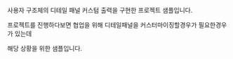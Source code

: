 ﻿사용자 구조체의 디테일 패널 커스텀 출력을 구현한 프로젝트 샘플입니다.

프로젝트를 진행하다보면 협업을 위해 디테일패널을 커스터마이징할경우가 필요한경우가 있는데

해당 상황을 위한 샘플입니다.
